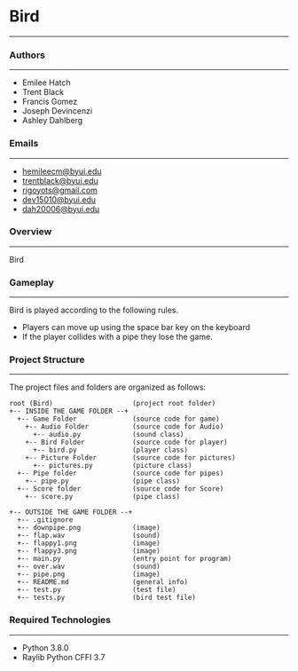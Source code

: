 # Bird
---

### Authors
---
* Emilee Hatch
* Trent Black
* Francis Gomez
* Joseph Devincenzi
* Ashley Dahlberg

### Emails
---
* hemileecm@byui.edu
* trentblack@byui.edu
* rigoyots@gmail.com
* dev15010@byui.edu 
* dah20006@byui.edu

### Overview
---
Bird 

### Gameplay
---
Bird is played according to the following rules.

* Players can move up using the space bar key on the keyboard
* If the player collides with a pipe they lose the game.

### Project Structure 
---
The project files and folders are organized as follows:
```
root (Bird)                    (project root folder)
+-- INSIDE THE GAME FOLDER --+
  +-- Game Folder              (source code for game)
    +-- Audio Folder           (source code for Audio)
      +-- audio.py             (sound class)
    +-- Bird Folder            (source code for player)
      +-- bird.py              (player class)
    +-- Picture Folder         (source code for pictures)
      +-- pictures.py          (picture class)
  +-- Pipe folder              (source code for pipes)
    +-- pipe.py                (pipe class)
  +-- Score folder             (source code for Score)
    +-- score.py               (pipe class)
  
+-- OUTSIDE THE GAME FOLDER --+ 
  +-- .gitignore      
  +-- downpipe.png             (image)
  +-- flap.wav                 (sound)
  +-- flappy1.png              (image)
  +-- flappy3.png              (image)         
  +-- main.py                  (entry point for program)
  +-- over.wav                 (sound)
  +-- pipe.png                 (image)
  +-- README.md                (general info)
  +-- test.py                  (test file)
  +-- tests.py                 (bird test file)
```

### Required Technologies
---
* Python 3.8.0
* Raylib Python CFFI 3.7